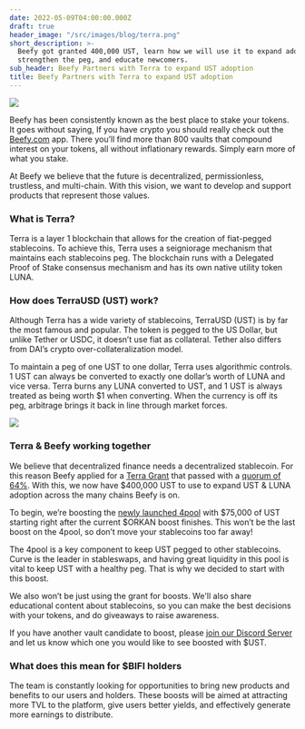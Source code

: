 ```yaml
---
date: 2022-05-09T04:00:00.000Z
draft: true
header_image: "/src/images/blog/terra.png"
short_description: >-
  Beefy got granted 400,000 UST, learn how we will use it to expand adoption,
  strengthen the peg, and educate newcomers.
sub_header: Beefy Partners with Terra to expand UST adoption
title: Beefy Partners with Terra to expand UST adoption
---
```

![](/src/images/blog/terra.png)

Beefy has been consistently known as the best place to stake your tokens. It goes without saying, If you have crypto you should really check out the [Beefy.com](http://beefy.com) app. There you’ll find more than 800 vaults that compound interest on your tokens, all without inflationary rewards. Simply earn more of what you stake.

At Beefy we believe that the future is decentralized, permissionless, trustless, and multi-chain. With this vision, we want to develop and support products that represent those values.

### What is Terra?

Terra is a layer 1 blockchain that allows for the creation of fiat-pegged stablecoins. To achieve this, Terra uses a seigniorage mechanism that maintains each stablecoins peg. The blockchain runs with a Delegated Proof of Stake consensus mechanism and has its own native utility token LUNA. 

### How does TerraUSD (UST) work?

Although Terra has a wide variety of stablecoins, TerraUSD (UST) is by far the most famous and popular. The token is pegged to the US Dollar, but unlike Tether or USDC, it doesn’t use fiat as collateral. Tether also differs from DAI’s crypto over-collateralization model.

To maintain a peg of one UST to one dollar, Terra uses algorithmic controls. 1 UST can always be converted to exactly one dollar’s worth of LUNA and vice versa. Terra burns any LUNA converted to UST, and 1 UST is always treated as being worth $1 when converting. When the currency is off its peg, arbitrage brings it back in line through market forces.

![](/src/images/blog/400k.jpg)

### Terra & Beefy working together

We believe that decentralized finance needs a decentralized stablecoin. For this reason Beefy applied for a [Terra Grant](https://agora.terra.money/t/proposal-beefy-x-moonpot-x-terra-partnership/5872) that passed with a [quorum of 64%](https://station.terra.money/proposal/1025). With this, we now have $400,000 UST to use to expand UST & LUNA adoption across the many chains Beefy is on.

To begin, we’re boosting the [newly launched 4pool](https://app.beefy.com/#/fantom/vault/curve-ftm-f-4pool) with $75,000 of UST starting right after the current $ORKAN boost finishes. This won’t be the last boost on the 4pool, so don’t move your stablecoins too far away!

The 4pool is a key component to keep UST pegged to other stablecoins. Curve is the leader in stableswaps, and having great liquidity in this pool is vital to keep UST with a healthy peg. That is why we decided to start with this boost.

We also won’t be just using the grant for boosts. We'll also share educational content about stablecoins, so you can make the best decisions with your tokens, and do giveaways to raise awareness.

If you have another vault candidate to boost, please [join our Discord Server](http://discord.gg/beefyfinance) and let us know which one you would like to see boosted with $UST.

### What does this mean for $BIFI holders

The team is constantly looking for opportunities to bring new products and benefits to our users and holders. These boosts will be aimed at attracting more TVL to the platform, give users better yields, and effectively generate more earnings to distribute.

